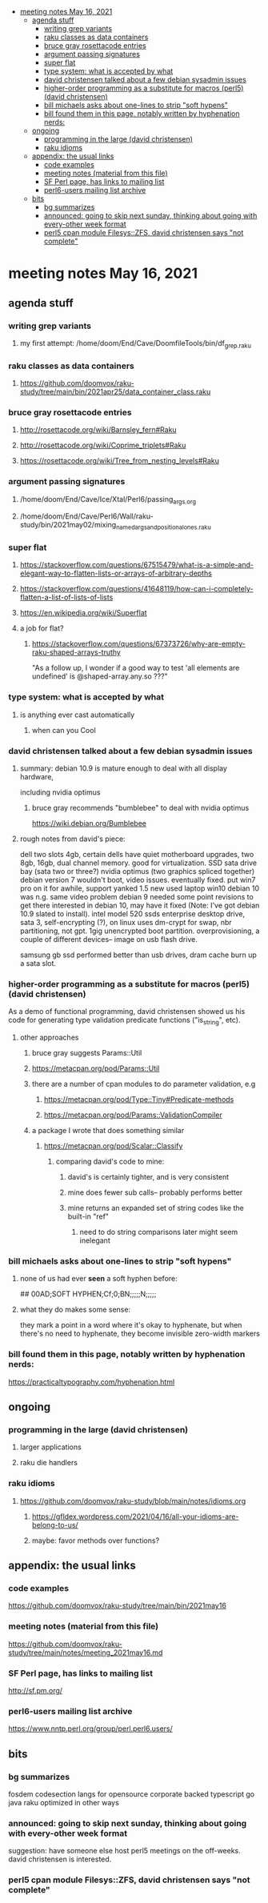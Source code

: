 - [meeting notes May 16, 2021](#org647f922)
  - [agenda stuff](#org5c52f8a)
    - [writing grep variants](#orgfdfcdb3)
    - [raku classes as data containers](#orgc23ebcc)
    - [bruce gray rosettacode entries](#orgd782d1a)
    - [argument passing signatures](#org258cb8a)
    - [super flat](#org5876aa1)
    - [type system: what is accepted by what](#org6977a99)
    - [david christensen talked about a few debian sysadmin issues](#org8a60d78)
    - [higher-order programming as a substitute for macros (perl5)  (david christensen)](#orga560ed4)
    - [bill michaels asks about one-lines to strip "soft hypens"](#org6300db7)
    - [bill found them in this page, notably written by hyphenation nerds:](#orgc92df9a)
  - [ongoing](#orgee10b2e)
    - [programming in the large (david christensen)](#orgdc20108)
    - [raku idioms](#orgad0784d)
  - [appendix: the usual links](#org2f7e292)
    - [code examples](#org6787d4f)
    - [meeting notes (material from this file)](#org5fdf368)
    - [SF Perl page, has links to mailing list](#org3952146)
    - [perl6-users mailing list archive](#orged240ec)
  - [bits](#org6baf306)
    - [bg summarizes](#orgfeeb633)
    - [announced: going to skip next sunday, thinking about going with every-other week format](#orgf7020ae)
    - [perl5 cpan module  Filesys::ZFS, david christensen says "not complete"](#org34eaf8b)


<a id="org647f922"></a>

# meeting notes May 16, 2021


<a id="org5c52f8a"></a>

## agenda stuff


<a id="orgfdfcdb3"></a>

### writing grep variants

1.  my first attempt: /home/doom/End/Cave/DoomfileTools/bin/df<sub>grep.raku</sub>


<a id="orgc23ebcc"></a>

### raku classes as data containers

1.  <https://github.com/doomvox/raku-study/tree/main/bin/2021apr25/data_container_class.raku>


<a id="orgd782d1a"></a>

### bruce gray rosettacode entries

1.  <http://rosettacode.org/wiki/Barnsley_fern#Raku>

2.  <http://rosettacode.org/wiki/Coprime_triplets#Raku>

3.  <https://rosettacode.org/wiki/Tree_from_nesting_levels#Raku>


<a id="org258cb8a"></a>

### argument passing signatures

1.  /home/doom/End/Cave/Ice/Xtal/Perl6/passing<sub>args.org</sub>

2.  /home/doom/End/Cave/Perl6/Wall/raku-study/bin/2021may02/mixing<sub>named</sub><sub>args</sub><sub>and</sub><sub>positional</sub><sub>ones.raku</sub>


<a id="org5876aa1"></a>

### super flat

1.  <https://stackoverflow.com/questions/67515479/what-is-a-simple-and-elegant-way-to-flatten-lists-or-arrays-of-arbitrary-depths>

2.  <https://stackoverflow.com/questions/41648119/how-can-i-completely-flatten-a-list-of-lists-of-lists>

3.  <https://en.wikipedia.org/wiki/Superflat>

4.  a job for flat?

    1.  <https://stackoverflow.com/questions/67373726/why-are-empty-raku-shaped-arrays-truthy>
    
        "As a follow up, I wonder if a good way to test 'all elements are undefined' is @shaped-array.any.so ???"


<a id="org6977a99"></a>

### type system: what is accepted by what

1.  is anything ever cast automatically

    1.  when can you Cool


<a id="org8a60d78"></a>

### david christensen talked about a few debian sysadmin issues

1.  summary: debian 10.9 is mature enough to deal with all display hardware,

    including nvidia optimus
    
    1.  bruce gray recommends "bumblebee" to deal with nvidia optimus
    
        <https://wiki.debian.org/Bumblebee>

2.  rough notes from david's piece:

    dell two slots 4gb, certain dells have quiet motherboard upgrades, two 8gb, 16gb, dual channel memory. good for virtualization. SSD sata drive bay (sata two or three?) nvidia optimus (two graphics spliced together) debian version 7 wouldn't boot, video issues. eventually fixed. put win7 pro on it for awhile, support yanked 1.5 new used laptop win10 debian 10 was n.g. same video problem debian 9 needed some point revisions to get there interested in debian 10, may have it fixed (Note: I've got debian 10.9 slated to install). intel model 520 ssds enterprise desktop drive, sata 3, self-encrypting (?), on linux uses dm-crypt for swap, nbr partitioning, not gpt. 1gig unencrypted boot partition. overprovisioning, a couple of different devices&#x2013; image on usb flash drive.
    
    samsung gb ssd performed better than usb drives, dram cache burn up a sata slot.


<a id="orga560ed4"></a>

### higher-order programming as a substitute for macros (perl5)  (david christensen)

As a demo of functional programming, david christensen showed us his code for generating type validation predicate functions ("is<sub>string</sub>", etc).

1.  other approaches

    1.  bruce gray suggests Params::Util
    
    2.  <https://metacpan.org/pod/Params::Util>
    
    3.  there are a number of cpan modules to do parameter validation, e.g
    
        1.  <https://metacpan.org/pod/Type::Tiny#Predicate-methods>
        
        2.  <https://metacpan.org/pod/Params::ValidationCompiler>
    
    4.  a package I wrote that does something similar
    
        1.  <https://metacpan.org/pod/Scalar::Classify>
        
            1.  comparing david's code to mine:
            
                1.  david's is certainly tighter, and is very consistent
                
                2.  mine does fewer sub calls&#x2013; probably performs better
                
                3.  mine returns an expanded set of string codes like the built-in "ref"
                
                    1.  need to do string comparisons later might seem inelegant


<a id="org6300db7"></a>

### bill michaels asks about one-lines to strip "soft hypens"

1.  none of us had ever **seen** a soft hyphen before:

    \## 00AD;SOFT HYPHEN;Cf;0;BN;;;;;N;;;;;

2.  what they do makes some sense:

    they mark a point in a word where it's okay to hyphenate, but when there's no need to hyphenate, they become invisible zero-width markers


<a id="orgc92df9a"></a>

### bill found them in this page, notably written by hyphenation nerds:

<https://practicaltypography.com/hyphenation.html>


<a id="orgee10b2e"></a>

## ongoing


<a id="orgdc20108"></a>

### programming in the large (david christensen)

1.  larger applications

2.  raku die handlers


<a id="orgad0784d"></a>

### raku idioms

1.  <https://github.com/doomvox/raku-study/blob/main/notes/idioms.org>

    1.  <https://gfldex.wordpress.com/2021/04/16/all-your-idioms-are-belong-to-us/>
    
    2.  maybe: favor methods over functions?


<a id="org2f7e292"></a>

## appendix: the usual links


<a id="org6787d4f"></a>

### code examples

<https://github.com/doomvox/raku-study/tree/main/bin/2021may16>


<a id="org5fdf368"></a>

### meeting notes (material from this file)

<https://github.com/doomvox/raku-study/tree/main/notes/meeting_2021may16.md>


<a id="org3952146"></a>

### SF Perl page, has links to mailing list

<http://sf.pm.org/>


<a id="orged240ec"></a>

### perl6-users mailing list archive

<https://www.nntp.perl.org/group/perl.perl6.users/>


<a id="org6baf306"></a>

## bits


<a id="orgfeeb633"></a>

### bg summarizes

fosdem codesection langs for opensource corporate backed typescript go java raku optimized in other ways


<a id="orgf7020ae"></a>

### announced: going to skip next sunday, thinking about going with every-other week format

suggestion: have someone else host perl5 meetings on the off-weeks. david christensen is interested.


<a id="org34eaf8b"></a>

### perl5 cpan module  Filesys::ZFS, david christensen says "not complete"

